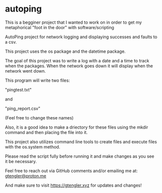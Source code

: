 # autoping
This is a begginer project that I wanted to work on in order to get my metaphorical "foot in the door" with software/scripting

AutoPing project for network logging and displaying successes and faults to a csv.

This project uses the os package and the datetime package.

The goal of this project was to write a log with a date and a time to track when the packages. When the network goes down it will display when
the network went down. 

This program will write two files:

"pingtest.txt"

and 

"ping_report.csv"

(Feel free to change these names)

Also, it is a good idea to make a driectory for these files using the mkdir command and then placing the file into it.

This project also utilizes command line tools to create files and execute files with the os.system method.

Please read the script fully before running it and make changes as you see it be necessary.

Feel free to reach out via GitHub comments and/or emailing me at: gtengler@proton.me

And make sure to visit https://gtengler.xyz for updates and changes!

 
